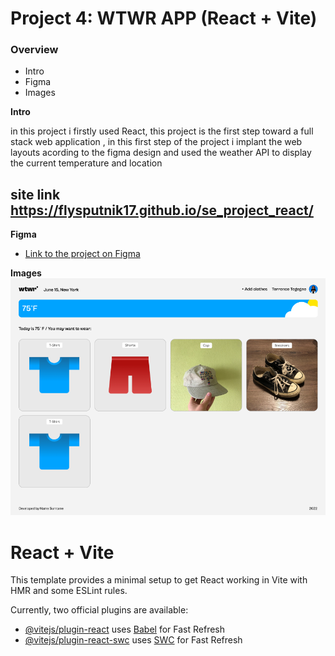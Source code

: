 # Project 4: WTWR APP (React + Vite)

### Overview

- Intro
- Figma
- Images

**Intro**

in this project i firstly used React, this project is the first step toward a full stack web application , in this first step of the project i implant the web layouts acording to the figma design and used the weather API to display the current temperature and location

## site link https://flysputnik17.github.io/se_project_react/

**Figma**

- [Link to the project on Figma](https://www.figma.com/file/F03bTb81Pw8IDPj5Y9rc5i/Sprint-10-%7C-WTWR?type=design&node-id=311-433&mode=design&t=LjAzKFQzsk4C4qG5-0)

**Images**  
![alt-text](./src/assets/WTWR%20APP.png)

# React + Vite

This template provides a minimal setup to get React working in Vite with HMR and some ESLint rules.

Currently, two official plugins are available:

- [@vitejs/plugin-react](https://github.com/vitejs/vite-plugin-react/blob/main/packages/plugin-react/README.md) uses [Babel](https://babeljs.io/) for Fast Refresh
- [@vitejs/plugin-react-swc](https://github.com/vitejs/vite-plugin-react-swc) uses [SWC](https://swc.rs/) for Fast Refresh
